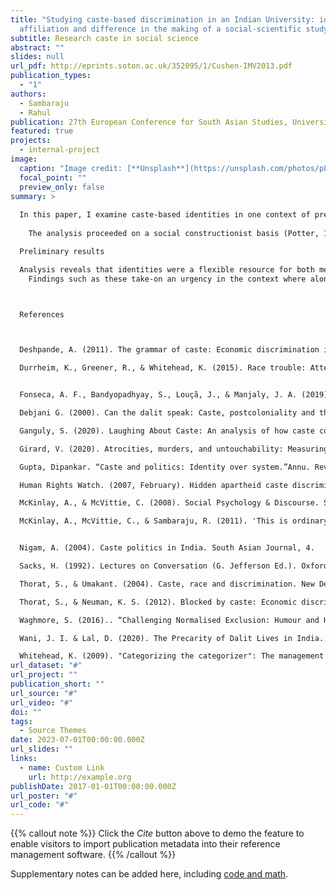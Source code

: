 ```yaml
---
title: "Studying caste-based discrimination in an Indian University: identities,
  affiliation and difference in the making of a social-scientific study"
subtitle: Research caste in social science
abstract: ""
slides: null
url_pdf: http://eprints.soton.ac.uk/352095/1/Cushen-IMV2013.pdf
publication_types:
  - "1"
authors:
  - Sambaraju
  - Rahul
publication: 27th European Conference for South Asian Studies, University of Turin, Italy.
featured: true
projects:
  - internal-project
image:
  caption: "Image credit: [**Unsplash**](https://unsplash.com/photos/pLCdAaMFLTE)"
  focal_point: ""
  preview_only: false
summary: >
  
  In this paper, I examine caste-based identities in one context of pressing importance: researching caste-based discrimination in universities. While sociologists and anthropologists have examined the materiality (Gupta, 2005) and experiential aspects of caste (Thorat & Umakant, 2004), and caste-based oppression (Deshpande, 2011), little research has examined how caste-based identities complicate the process of researching casteist discrimination. This is compounded by huge inequities in academic institutions where majority of research on these concerns is conducted by those from oppressor castes. Using fine-grained discursive analysis, I examine the interconnectedness of caste identities in conducting research on caste-based discrimination. I examine data from an interview study about student protests against caste-based discrimination in a South Indian university in January 2016, where I conducted 20 interviews. I examine those instances where my identity as an ‘upper’ caste researcher is implicated in the research process. Specifically, I examine how articulations of my own and participants’ identities are involved in research interviews on caste-based discrimination. Analysis focused on the construction, ascription, and negotiation of specific caste identities for the interviewer and interviewees, and the social actions accomplished in the context of these interviews (McKinlay & McVittie, 2008). Analysis reveals that identities were a flexible resource for both me and the interviewees in negotiating the difficulty in talking about caste. In the then context of protests against caste-based discrimination, topics such as the extent of caste-based discrimination, and the role for individuals themselves were treated as difficult since these implicated identities for me and the interviewees. Caste-based identities then both hindered affiliation with the interviewees in contributing to the difficulty of speaking about caste, while also allowing for the articulation of specific forms of caste-based oppression. These findings are discussed in relation to current inequities in participation of Dalits and members in other oppressed groups in academia. 
   
  	The analysis proceeded on a social constructionist basis (Potter, 1996), which meant analysing interview interactions as constructing specific versions of the caste system and caste identities in ways that accomplished specific social actions in the context of these interviews (McKinlay & McVittie, 2008). Potter and Hepburn (2005) argue that interview data are saturated by social science categories and understandings. This however can be used to examine how some of these categories are understood by participants themselves (Sacks, 1995). In the present case then, interview data were examined for how caste-identities were developed in describing their lived experiences in higher education, instances of caste-based discrimination, and efforts to navigate and address these concerns. In so doing, analysis examines discursive practices by which caste-based identities are implicated and subsequently negotiated in talk.

  Preliminary results

  Analysis reveals that identities were a flexible resource for both me and the interviewees in negotiating the difficulty in talking about caste. In the present context of protests against caste-based discrimination, topics such as the extent of caste-based discrimination, and the role for individuals themselves were treated as difficult since these implicated identities for me and the interviewees. For interviewees their own identities were treated as resources from which they could talk about caste and as a restraint in offering specific forms of responses to the interview questions. Simultaneously, my identity as a so-called ‘upper’ caste interviewer limited possibilities for affiliation with the interviewees, while enabling interviewees to talk about their own troubles to an ‘outsider’. Caste-based identities then both hindered affiliation with the interviewees in contributing to the difficulty of speaking about caste, while allowing for the articulation of specific forms of caste-based oppression. 
  	Findings such as these take-on an urgency in the context where alongside an overwhelming dominance of upper caste individuals in research on Dalits and members of other oppressed caste groups (Ganguly, 2000). Research that takes-on this form of research should centrally consider the role of identities and their gradients in making claims about societal inequalities. 



  References



  Deshpande, A. (2011). The grammar of caste: Economic discrimination in contemporary India. Oxford University Press. Deshpande, A. (2017, December 11). The ugly reality of caste violence and discrimination in urban India. The Wire. https:// thewire.in/caste/ugly-reality-caste-violence-discriminationurban-india

  Durrheim, K., Greener, R., & Whitehead, K. (2015). Race trouble: Attending to race and racism in online interaction. British Journal of Social Psychology, 54(1): 84- 99.https://doi.org/10.1111/bjso.12070


  Fonseca, A. F., Bandyopadhyay, S., Louçã, J., & Manjaly, J. A. (2019). Caste in the News: A Computational Analysis of Indian Newspapers. Social Media + Society. https://doi.org/10.1177/2056305119896057

  Debjani G. (2000). Can the dalit speak: Caste, postcoloniality and the new humanities?, South Asia: Journal of South Asian Studies, 23:s1, 43-62, DOI: 10.1080/00856400008723398

  Ganguly, S. (2020). Laughing About Caste: An analysis of how caste considerations find representation in the genre of English stand-up comedy on the internet in India. Connections: a journal of language, media and culture, 1(1): https://doi.org/10.29173/connections11 

  Girard, V. (2020). Atrocities, murders, and untouchability: Measuring caste-based discrimination. Ideas for India. Retrieved from: https://www.ideasforindia.in/topics/social-identity/atrocities-murders-and-untouchability-measuring-caste-based-discrimination.html 

  Gupta, Dipankar. “Caste and politics: Identity over system.”Annu. Rev. Anthropol,vol. 34, no.21, 2005, pp. 409-427

  Human Rights Watch. (2007, February). Hidden apartheid caste discrimination against India’s “Untouchables” (Vol. 19). https://www.hrw.org/reports/2007/india0207/

  McKinlay, A., & McVittie, C. (2008). Social Psychology & Discourse. Sussex: Wiley-Blackwell.

  McKinlay, A., McVittie, C., & Sambaraju, R. (2011). 'This is ordinary behaviour': categorization and culpability in Hamas leaders' accounts of the Palestinian/Israeli conflict. British Journal of Social Psychology, 51(4), 534-550. doi:10.1111/j.2044-8309.2011.02021


  Nigam, A. (2004). Caste politics in India. South Asian Journal, 4.

  Sacks, H. (1992). Lectures on Conversation (G. Jefferson Ed.). Oxford: Blackwells

  Thorat, S., & Umakant. (2004). Caste, race and discrimination. New Delhi: Indian Institute of Dalit Studies and Rawat Publications.

  Thorat, S., & Neuman, K. S. (2012). Blocked by caste: Economic discrimination in modern India. Oxford University Press.

  Waghmore, S. (2016).. “Challenging Normalised Exclusion: Humour and Hopeful Rationality in Dalit Politics.”From the Margins to the Mainstream: Institutionalising Minorities in South Asia, edited by Hugo Gorringe, Roger Jeffery, Suryakant Waghmore , Sage, 2016, 153-177.

  Wani, J. I. & Lal, D. (2020). The Precarity of Dalit Lives in India.  The Indian Express. Retrieved from: https://indianexpress.com/article/opinion/columns/dalit-atrocity-casteism-hathras-thakur-brahmin-rape-6903255/ 

  Whitehead, K. (2009). "Categorizing the categorizer": The management of racial common sense in interaction. Social psychology quarterly, 72(4), 325-342.
url_dataset: "#"
url_project: ""
publication_short: ""
url_source: "#"
url_video: "#"
doi: ""
tags:
  - Source Themes
date: 2023-07-01T00:00:00.000Z
url_slides: ""
links:
  - name: Custom Link
    url: http://example.org
publishDate: 2017-01-01T00:00:00.000Z
url_poster: "#"
url_code: "#"
---
```


{{% callout note %}}
Click the _Cite_ button above to demo the feature to enable visitors to import publication metadata into their reference management software.
{{% /callout %}}

Supplementary notes can be added here, including [code and math](https://wowchemy.com/docs/content/writing-markdown-latex/).
